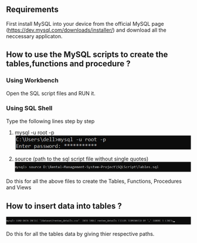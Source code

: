 ## Requirements

First install MySQL into your device from the official MySQL page (https://dev.mysql.com/downloads/installer/) and download all the neccessary applicaton.

## How to use the MySQL scripts to create the tables,functions and procedure ?

### Using Workbench
Open the SQL script files and RUN it.

### Using SQL Shell

Type the following lines step by step

1.  mysql -u root -p <br>
![](https://github.com/Aman-Kisan/Rental-Management-System-Project/blob/main/DB/MySQL%20scripts/pic1.jpg)

2.  source (path to the sql script file without single quotes)<br>
![](https://github.com/Aman-Kisan/Rental-Management-System-Project/blob/main/DB/MySQL%20scripts/pic2.jpg)

Do this for all the above files to create the Tables, Functions, Procedures and Views

## How to insert data into tables ?

![](https://github.com/Aman-Kisan/Rental-Management-System-Project/blob/main/DB/MySQL%20scripts/pic3.jpg)

Do this for all the tables data by giving thier respective paths.
